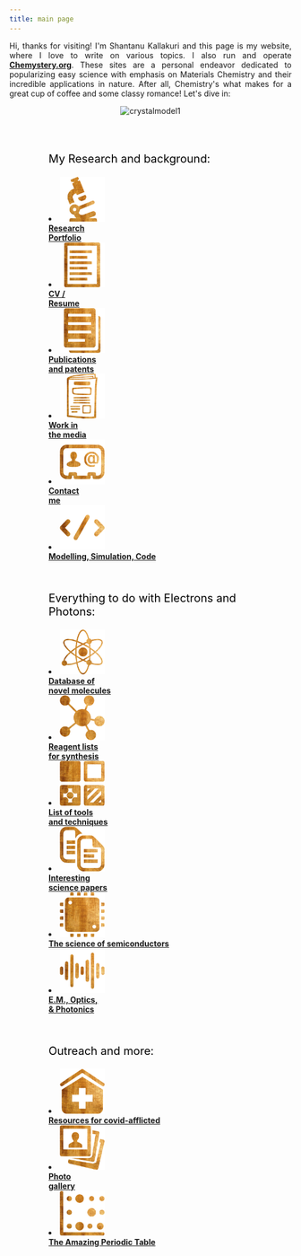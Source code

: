 ```yaml
---
title: main page
---
```

<p style="text-align:justify;"> Hi, thanks for visiting! I'm Shantanu Kallakuri and this page is my website, where I love to write on various topics. I also run and operate <a href="https://www.chemystery.org/" target="_blank"><b>Chemystery.org</b></a>. These sites are a personal endeavor dedicated to popularizing easy science with emphasis on Materials Chemistry and their incredible applications in nature. After all, Chemistry's what makes for a great cup of coffee and some classy romance! Let's dive in:</p>

<div style="text-align: center;">
<img src="../assets/images/models/crystalrenderv2.png" alt="crystalmodel1" width="720" height="405">
</div>
<br/>

<div class="wiki-mainpage-column-second">

<div style="box-shadow: 0 0 em #999; border-radius: .2em; margin: 1em 0 2em 0; padding: 0px;">

<!--- <div style="background: #366EA7; border-radius: .2em; color: #FFF; padding: .4em .8em .5em;"><img src="assets/images/icons/home.ico" width="23" height="23"> &nbsp; <b>Site Content</b></div> -->

<div style="padding: 1em;padding-left: 70px;"><div style="width: 100%;align-content:center">

<p style="font-size:20px; color:#000000;">My Research and background:</p>

<li class="mainmenu-line"> <a href="0_research_portfolio" title="research portfolio"><img src="assets/images/icons/research.png" width="80" height="80" ></a><br><a href="0_research_portfolio" title="research portfolio"><b>Research<br/>Portfolio</b></a> </li>

<li class="mainmenu-line"> <a href="1_cv_resume" title="cv and resume"><img src="assets/images/icons/cv.png" width="80" height="80" ></a><br><a href="1_cv_resume" title="cv and resume"><b>CV /<br>Resume</b></a> </li>

<li class="mainmenu-line"> <a href="2_publications_patents" title="publications and patents"><img src="assets/images/icons/publications.png" width="80" height="80" ></a><br><a href="2_publications_patents" title="publications and patents"><b>Publications<br/> and patents</b></a> </li>

<li class="mainmenu-line"> <a href="3_in_the_media" title="in the media"><img src="assets/images/icons/news.png" width="80" height="80" ></a><br><a href="3_in_the_media" title="in the media"><b>Work in<br/>the media</b></a> </li>

<li class="mainmenu-line"> <a href="4_contact" title="Contact"><img src="assets/images/icons/contact.png" width="80" height="80" ></a><br><a href="4_contact" title="Contact"><b>Contact<br/>me</b></a> </li>

<!---
<li class="mainmenu-line"> <a href="5_mission_and_scientific_philosophy" title="mission and scientific philosophy"><img src="assets/images/icons/mission.png" width="80" height="80" ></a><br><a href="5_mission_and_scientific_philosophy" title="mission and scientific philosophy"><b>Mission and philosophy</b></a> </li><br/><br/>
-->

<li class="mainmenu-line"> <a href="5_modelling_simulation_and_code" title="modelling, simulation and code"><img src="assets/images/icons/code.png" width="80" height="80" ></a><br><a href="5_modelling_simulation_and_code" title="modelling, simulation and code"><b>Modelling, Simulation, Code</b></a> </li><br/><br/>

<p style="font-size:20px; color:#000000;">Everything to do with Electrons and Photons:</p>

<li class="mainmenu-line"> <a href="6_database_of_interesting_molecules" title="database of interesting molecules"><img src="assets/images/icons/atom.png" width="80" height="80" ></a><br><a href="6_database_of_interesting_molecules" title="database of interesting molecules"><b>Database of<br/>novel molecules</b></a> </li>

<li class="mainmenu-line"> <a href="7_reagent_list_for_synthesis" title="reagent list for synthesis"><img src="assets/images/icons/reagents.png" width="80" height="80" ></a><br><a href="7_reagent_list_for_synthesis" title="reagent list for synthesis"><b>Reagent lists<br/>for synthesis</b></a> </li>

<li class="mainmenu-line"> <a href="8_list_of_techniques" title="List of techniques"><img src="assets/images/icons/analysis.png" width="80" height="80" ></a><br><a href="8_list_of_techniques" title="List of techniques"><b>List of tools<br/> and techniques</b></a> </li>

<li class="mainmenu-line"> <a href="9_interesting_science_papers" title="interesting science papers"><img src="assets/images/icons/papers.png" width="80" height="80" ></a><br><a href="9_interesting_science_papers" title="interesting papers"><b>Interesting<br/>science papers</b></a> </li>

<li class="mainmenu-line"> <a href="10_science_of_semiconductors" title="science of semiconductors"><img src="assets/images/icons/chip.png" width="80" height="80" ></a><br><a href="10_science_of_semiconductors" title="science of semiconductors"><b>The science of semiconductors</b></a> </li>

<li class="mainmenu-line"> <a href="11_em_optics_and_photonics" title="em optics and photonics"><img src="assets/images/icons/em.png" width="80" height="80" ></a><br><a href="11_em_optics_and_photonics" title="em optics and photonics"><b>E.M., Optics,<br/>& Photonics</b></a> </li><br/><br/>

<p style="font-size:20px; color:#000000;">Outreach and more:</p>

<li class="mainmenu-line"> <a href="13_resources_for_the_afflicted" title="resources for the afflicted"><img src="assets/images/icons/resources.png" width="80" height="80" ></a><br><a href="13_resources_for_the_afflicted" title="resources for the afflicted"><b>Resources for covid-afflicted</b></a> </li>

<li class="mainmenu-line"> <a href="12_photo_gallery" title="photo gallery"><img src="assets/images/icons/gallery.png" width="80" height="80" ></a><br><a href="12_photo_gallery" title="photo gallery"><b>Photo<br/>gallery</b></a> </li>

<li class="mainmenu-line"> <a href="14_the_amazing_periodic_table" title="the amazing periodic table"><img src="assets/images/icons/periodic.png" width="80" height="80" ></a><br><a href="14_the_amazing_periodic_table" title="the amazing periodic table"><b>The Amazing Periodic Table</b></a> </li>

<!---
<li class="mainmenu-line"> <a href="13_outreach" title="outreach"><img src="assets/images/icons/outreach.ico" width="80" height="80" ></a><br><a href="13_outreach" title="outreach"><b>Outreach<br/>Activities</b></a> </li>

<li class="mainmenu-line"> <a href="Guide_to_Metallurgy" title="Metallurgy"><img src="assets/images/icons/factory.ico" width="80" height="80" ></a><br><a href="Guide_to_Metallurgy" title="Guide to Metallurgy"><b>How It's<br/>Made</b></a> </li>-->

</div></div></div></div>